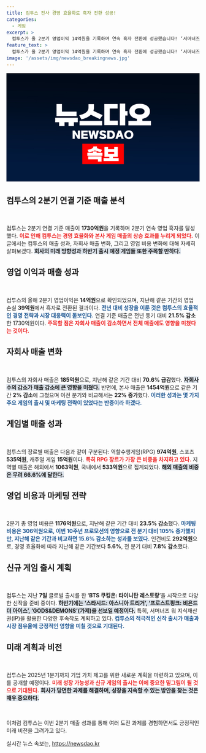```yaml
---
title: 컴투스 전사 경영 효율화로 흑자 전환 성공!
categories:
  - 게임
excerpt: >
  컴투스가 올 2분기 영업이익 14억원을 기록하며 연속 흑자 전환에 성공했습니다! ‘서머너즈 워’와 야구 게임의 호조에 힘입어 매출이 증가했으며, 새로운 게임 출시 계획도 공개되었습니다.
feature_text: >
  컴투스가 올 2분기 영업이익 14억원을 기록하며 연속 흑자 전환에 성공했습니다! ‘서머너즈 워’와 야구 게임의 호조에 힘입어 매출이 증가했으며, 새로운 게임 출시 계획도 공개되었습니다.
image: '/assets/img/newsdao_breakingnews.jpg'
---
```


<p><img src="/assets/img/newsdao_breakingnews.jpg" alt="flaretime 속보" /></p>

<h2 data-ke-size="size26">컴투스의 2분기 연결 기준 매출 분석</h2>

<p data-ke-size="size16">&nbsp;</p>

<p>컴투스는 2분기 연결 기준 매출이 <strong>1730억원</strong>을 기록하며 2분기 연속 영업 흑자를 달성했다. <b><span style="color: #ee2323;">이로 인해 컴투스는 경영 효율화와 본사 게임 매출의 상승 효과를 누리게 되었다.</span></b> 이 글에서는 컴투스의 매출 성과, 자회사 매출 변화, 그리고 영업 비용 변화에 대해 자세히 살펴보겠다. <b><span style="background-color: #21538527;">회사의 미래 방향성과 하반기 출시 예정 게임들 또한 주목할 만하다.</span></b></p>

<h2 data-ke-size="size26">영업 이익과 매출 성과</h2>

<p data-ke-size="size16">&nbsp;</p>

<p>컴투스의 올해 2분기 영업이익은 <strong>14억원</strong>으로 확인되었으며, 지난해 같은 기간의 영업 손실 <strong>39억원</strong>에서 흑자로 전환된 결과이다. <b><span style="color: #1a5490;">전년 대비 성장을 이룬 것은 컴투스의 효율적인 경영 전략과 시장 대응력이 돋보인다.</span></b> 연결 기준 매출은 전년 동기 대비 <strong>21.5% 감소</strong>한 1730억원이다. <b><span style="color: #ee2323;">주목할 점은 자회사 매출이 감소하면서 전체 매출에도 영향을 미쳤다는 것이다.</span></b></p>

<h2 data-ke-size="size26">자회사 매출 변화</h2>

<p data-ke-size="size16">&nbsp;</p>

<p>컴투스의 자회사 매출은 <strong>185억원</strong>으로, 지난해 같은 기간 대비 <strong>70.6% 급감</strong>했다. <b><span style="background-color: #21538527;">자회사 수의 감소가 매출 감소에 큰 영향을 미쳤다.</span></b> 반면에, 본사 매출은 <strong>1454억원</strong>으로 같은 기간 <strong>2% 감소</strong>에 그쳤으며 이전 분기와 비교해서는 <strong>22% 증가</strong>했다. <b><span style="color: #1a5490;">이러한 성과는 몇 가지 주요 게임의 출시 및 마케팅 전략이 있었다는 반증이라 하겠다.</span></b></p>

<h2 data-ke-size="size26">게임별 매출 성과</h2>

<p data-ke-size="size16">&nbsp;</p>

<p>컴투스의 장르별 매출은 다음과 같이 구분된다: 역할수행게임(RPG) <strong>974억원</strong>, 스포츠 <strong>535억원</strong>, 캐주얼 게임 <strong>15억원</strong>이다. <b><span style="color: #ee2323;">특히 RPG 장르가 가장 큰 비중을 차지하고 있다.</span></b> 지역별 매출은 해외에서 <strong>1063억원</strong>, 국내에서 <strong>533억원</strong>으로 집계되었다. <b><span style="background-color: #21538527;">해외 매출의 비중은 무려 66.6%에 달한다.</span></b></p>

<h2 data-ke-size="size26">영업 비용과 마케팅 전략</h2>

<p data-ke-size="size16">&nbsp;</p>

<p>2분기 총 영업 비용은 <strong>1176억원</strong>으로, 지난해 같은 기간 대비 <strong>23.5% 감소</strong>했다. <b><span style="color: #1a5490;">마케팅 비용은 <strong>306억원</strong>으로, 이번 10주년 프로모션의 영향으로 전 분기 대비 <strong>105% 증가</strong>했지만, 지난해 같은 기간과 비교하면 <strong>15.6% 감소</strong>하는 성과를 보였다.</span></b> 인건비도 <strong>292억원</strong>으로, 경영 효율화에 따라 지난해 같은 기간보다 <strong>5.6%</strong>, 전 분기 대비 <strong>7.8% 감소</strong>했다.</p>

<h2 data-ke-size="size26">신규 게임 출시 계획</h2>

<p data-ke-size="size16">&nbsp;</p>

<p>컴투스는 지난 <strong>7일</strong> 글로벌 출시를 한 ‘<strong>BTS 쿠킹온: 타이니탄 레스토랑</strong>’을 시작으로 다양한 신작을 준비 중이다. <b><span style="background-color: #21538527;">하반기에는  ‘스타시드: 아스니아 트리거’, ‘프로스트펑크: 비욘드 더 아이스’, ‘GODS&amp;DEMONS’(가제)을 선보일 예정이다.</span></b> 특히, 서머너즈 워 지식재산권(IP)을 활용한 다양한 후속작도 계획하고 있다. <b><span style="color: #1a5490;">컴투스의 적극적인 신작 출시가 매출과 시장 점유율에 긍정적인 영향을 미칠 것으로 기대된다.</span></b></p>

<h2 data-ke-size="size26">미래 계획과 비전</h2>

<p data-ke-size="size16">&nbsp;</p>

<p>컴투스는 2025년 1분기까지 기업 가치 제고를 위한 새로운 계획을 마련하고 있으며, 이를 공개할 예정이다. <b><span style="color: #ee2323;">미래 성장 가능성과 신규 게임의 출시는 이에 중요한 밑그림이 될 것으로 기대된다.</span></b> <b><span style="background-color: #21538527;">회사가 당면한 과제를 해결하며, 성장을 지속할 수 있는 방안을 찾는 것은 매우 중요하다.</span></b> </p>

<p data-ke-size="size16">&nbsp;</p>

<p>이처럼 컴투스는 이번 2분기 매출 성과를 통해 여러 도전 과제를 경험하면서도 긍정적인 미래 비전을 그려가고 있다.</p>
실시간 뉴스 속보는, <a href="https://newsdao.kr" rel="dofollow">https://newsdao.kr</a>


